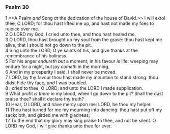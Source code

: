### Psalm 30

1 <<A Psalm *and* Song *at* the dedication of the house of David.>> I will extol thee, O LORD; for thou hast lifted me up, and hast not made my foes to rejoice over me.  
2 O LORD my God, I cried unto thee, and thou hast healed me.  
3 O LORD, thou hast brought up my soul from the grave: thou hast kept me alive, that I should not go down to the pit.  
4 Sing unto the LORD, O ye saints of his, and give thanks at the remembrance of his holiness.  
5 For his anger *endureth but* a moment; in his favour *is* life: weeping may endure for a night, but joy *cometh* in the morning.  
6 And in my prosperity I said, I shall never be moved.  
7 LORD, by thy favour thou hast made my mountain to stand strong: thou didst hide thy face, *and* I was troubled.  
8 I cried to thee, O LORD; and unto the LORD I made supplication.  
9 What profit *is there* in my blood, when I go down to the pit? Shall the dust praise thee? shall it declare thy truth?  
10 Hear, O LORD, and have mercy upon me: LORD, be thou my helper.  
11 Thou hast turned for me my mourning into dancing: thou hast put off my sackcloth, and girded me with gladness;  
12 To the end that *my* glory may sing praise to thee, and not be silent. O LORD my God, I will give thanks unto thee for ever.  
